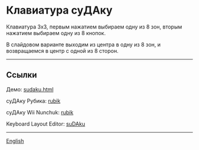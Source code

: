 # Клавиатура суДАку

Клавиатура 3x3, первым нажатием выбираем одну из 8 зон, вторым нажатием выбираем одну из 8 кнопок.

В слайдовом варианте выходим из центра в одну из 8 зон, и возвращаемся в центр с одной из 8 сторон.

---

## Ссылки

Демо: [sudaku.html](sudaku.html)

суДАку Рубика: [rubik](rubik/)

суДАку Wii Nunchuk: [rubik](wii-nunchuk/)

Keyboard Layout Editor: [suDAku](http://www.keyboard-layout-editor.com/#/gists/66cf11e534b3bf6b9f5a4dfff9b15f3e)

---

[English](README.md)